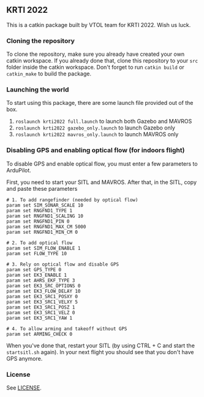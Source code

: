 ## KRTI 2022

This is a catkin package built by VTOL team for KRTI 2022. Wish us luck.

### Cloning the repository

To clone the repository, make sure you already have created your own catkin workspace. If you already done that, clone this repository to your `src` folder inside the catkin workspace. Don't forget to run `catkin build` or `catkin_make` to build the package.

### Launching the world

To start using this package, there are some launch file provided out of the box.
1. `roslaunch krti2022 full.launch` to launch both Gazebo and MAVROS
2. `roslaunch krti2022 gazebo_only.launch` to launch Gazebo only
3. `roslaunch krti2022 mavros_only.launch` to launch MAVROS only

### Disabling GPS and enabling optical flow (for indoors flight)

To disable GPS and enable optical flow, you must enter a few parameters to ArduPilot.

First, you need to start your SITL and MAVROS. After that, in the SITL, copy and paste these parameters

```
# 1. To add rangefinder (needed by optical flow)
param set SIM_SONAR_SCALE 10
param set RNGFND1_TYPE 1
param set RNGFND1_SCALING 10
param set RNGFND1_PIN 0
param set RNGFND1_MAX_CM 5000
param set RNGFND1_MIN_CM 0

# 2. To add optical flow
param set SIM_FLOW_ENABLE 1
param set FLOW_TYPE 10

# 3. Rely on optical flow and disable GPS
param set GPS_TYPE 0
param set EK3_ENABLE 1
param set AHRS_EKF_TYPE 3
param set EK3_SRC_OPTIONS 0
param set EK3_FLOW_DELAY 10
param set EK3_SRC1_POSXY 0
param set EK3_SRC1_VELXY 5
param set EK3_SRC1_POSZ 1
param set EK3_SRC1_VELZ 0
param set EK3_SRC1_YAW 1

# 4. To allow arming and takeoff without GPS
param set ARMING_CHECK 0
```

When you've done that, restart your SITL (by using CTRL + C and start the `startsitl.sh` again). In your next flight you should see that you don't have GPS anymore.

### License

See [LICENSE](LICENSE.md).
